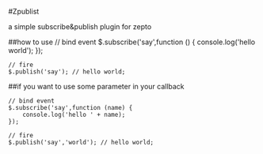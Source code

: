 #Zpublist

a simple subscribe&publish plugin for zepto

##how to use
	// bind event
	$.subscribe('say',function () {
		console.log('hello world');
	});

	// fire
	$.publish('say'); // hello world;

##if you want to use some parameter in your callback
	
	// bind event
	$.subscribe('say',function (name) {
		console.log('hello ' + name);
	});

	// fire
	$.publish('say','world'); // hello world;